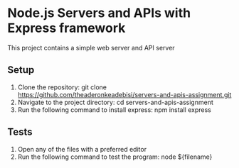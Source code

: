 # Node.js Servers and APIs with Express framework

This project contains a simple web server and API server

## Setup

1. Clone the repository:
   git clone https://github.com/theaderonkeadebisi/servers-and-apis-assignment.git
2. Navigate to the project directory: cd servers-and-apis-assignment
3. Run the following command to install express: npm install express

## Tests

1. Open any of the files with a preferred editor
2. Run the following command to test the program: node ${filename}
